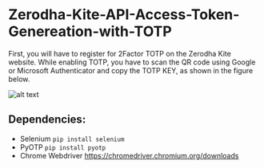 # Zerodha-Kite-API-Access-Token-Genereation-with-TOTP

First, you will have to register for 2Factor TOTP on the Zerodha Kite website. While enabling TOTP, you have to scan the QR code using Google or Microsoft Authenticator and copy the TOTP KEY, as shown in the figure below.

![alt text](https://github.com/tkanhe/Zerodha-Kite-API-Access-Token-Genereation-with-TOTP/blob/main/Capture.PNG?raw=true)

## Dependencies:
- Selenium ```pip install selenium```
- PyOTP ```pip install pyotp```
- Chrome Webdriver https://chromedriver.chromium.org/downloads
